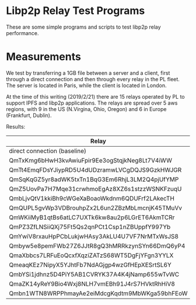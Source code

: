 # Libp2p Relay Test Programs

These are some simple programs and scripts to test libp2p relay performance.

# Measurements

We test by transferring a 1GB file between a server and a client,
first through a direct connection and then through every relay in the PL fleet.
The server is located in Paris, while the client is located in London.

At the time of this writing (2019/2/21) there are 15 relays operated by PL to support
IPFS and libp2p applications.
The relays are spread over 5 aws regions, with 9 in the US (N.Virgina, Ohio, Oregon) and 6 in Europe (Frankfurt, Dublin).

Results:

| Relay                                          | ping    | transfer time    | region    |
|------------------------------------------------|---------|------------------|-----------|
| direct connection (baseline)                   | 7.7ms   | 33.964118735s    |           |
| QmTxKmg6bHwH3kvAwiuFpir9Ee3ogStqjkNeg8Lt7V4iWW | 10.1ms  | 2m27.574585977s  | Frankfurt |
| QmTt4EmqFDsYJiypRD5U4dUDzramwLVCgDQJS9GzkHWJGR | 11.5ms  | 1m1.178714762s   | Frankfurt |
| QmSqKqGZ5yr8adWK5txTn1BqG3Em6RhjL3LM2Q4pjUfYMP | 11.8ms  | 1m0.324375898s   | Frankfurt |
| QmZ5UovPa7H7Mqe31crwhmoEgAz8XZ6s1stzzWSNKFzuqU | 12.6ms  | 1m25.655036374s  | Dublin    |
| QmbLjvQtV1kkiBh9cWGeXaBoaoWkdnm6QDUFrf2LAkecTH | 12.7ms  | 1m23.266873724s  | Dublin    |
| QmQUPL5gvWp3VDBrouhpZx2L6un2ZBzMbLmcnjK45TMuVv | 12.7ms  | 53.261012677s    | Dublin    |
| QmWKiiMyB1qtBs6atLC7UXTk6kw8au2p6LGrET6AkmTCRr | 75.2ms  | 4m15.151337098s  | Ohio      |
| QmPZ3ZfLNSiiQXj75Ft5Qs2qnPCt1Csp1nZBUppfY997Yb | 75.4ms  | 5m27.643753171s  | Ohio      |
| QmYwiV8rxauHpPCbLukjwHAsy3AkLU4U7VF7NrMTxWsJS8 | 75.9ms  | 15m49.825359214s | Ohio      |
| Qmbyw5e8pemFWb27Z6JJtR8gQ3hMRRkzynSYn66DmQ6yP4 | 85.0ms  | 3m38.97912766s   | Virginia  |
| QmaXbbcs7LRFuEoQcxfXqziZATzS68WT5DgFjYFgn3YYLX | 85.0ms  | 4m2.533593947s   | Virginia  |
| QmeaqKEz7NipyX5YJhtFb7NdAGjgp4wzGfHEpXESrtSL6Y | 85.0ms  | 5m55.927897621s  | Virginia  |
| QmbYSi1jdhnz5D4PiY5AB1CVRYK37A4K4jNamp655wTvWC | 140.2ms | 18m28.022029431s | Oregon    |
| QmaZK14yReY9Bio4Wxj8NLH7vmEBh91J4rS7HVktRhHiV8 | 144.2ms | 5m21.409484466s  | Oregon    |
| Qmbn1WTN8WRPPhmayAe2eiMdcgKqdtm9MbWKga59bhFEoW | 144.9ms | 7m11.629286569s  | Oregon    |
